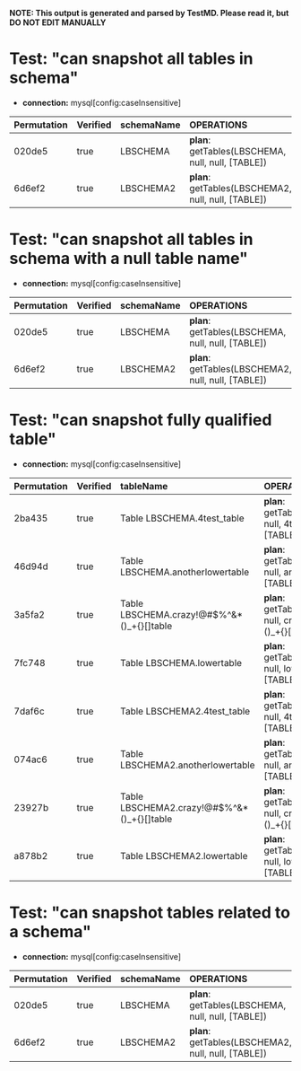 **NOTE: This output is generated and parsed by TestMD. Please read it, but DO NOT EDIT MANUALLY**

# Test: "can snapshot all tables in schema" #

- **connection:** mysql[config:caseInsensitive]

| Permutation | Verified | schemaName | OPERATIONS
| :---------- | :------- | :--------- | :------
| 020de5      | true     | LBSCHEMA   | **plan**: getTables(LBSCHEMA, null, null, [TABLE])
| 6d6ef2      | true     | LBSCHEMA2  | **plan**: getTables(LBSCHEMA2, null, null, [TABLE])

# Test: "can snapshot all tables in schema with a null table name" #

- **connection:** mysql[config:caseInsensitive]

| Permutation | Verified | schemaName | OPERATIONS
| :---------- | :------- | :--------- | :------
| 020de5      | true     | LBSCHEMA   | **plan**: getTables(LBSCHEMA, null, null, [TABLE])
| 6d6ef2      | true     | LBSCHEMA2  | **plan**: getTables(LBSCHEMA2, null, null, [TABLE])

# Test: "can snapshot fully qualified table" #

- **connection:** mysql[config:caseInsensitive]

| Permutation | Verified | tableName                                  | OPERATIONS
| :---------- | :------- | :----------------------------------------- | :------
| 2ba435      | true     | Table LBSCHEMA.4test_table                 | **plan**: getTables(LBSCHEMA, null, 4test_table, [TABLE])
| 46d94d      | true     | Table LBSCHEMA.anotherlowertable           | **plan**: getTables(LBSCHEMA, null, anotherlowertable, [TABLE])
| 3a5fa2      | true     | Table LBSCHEMA.crazy!@#$%^&*()_+{}[]table  | **plan**: getTables(LBSCHEMA, null, crazy!@#$%^&*()_+{}[]table, [TABLE])
| 7fc748      | true     | Table LBSCHEMA.lowertable                  | **plan**: getTables(LBSCHEMA, null, lowertable, [TABLE])
| 7daf6c      | true     | Table LBSCHEMA2.4test_table                | **plan**: getTables(LBSCHEMA2, null, 4test_table, [TABLE])
| 074ac6      | true     | Table LBSCHEMA2.anotherlowertable          | **plan**: getTables(LBSCHEMA2, null, anotherlowertable, [TABLE])
| 23927b      | true     | Table LBSCHEMA2.crazy!@#$%^&*()_+{}[]table | **plan**: getTables(LBSCHEMA2, null, crazy!@#$%^&*()_+{}[]table, [TABLE])
| a878b2      | true     | Table LBSCHEMA2.lowertable                 | **plan**: getTables(LBSCHEMA2, null, lowertable, [TABLE])

# Test: "can snapshot tables related to a schema" #

- **connection:** mysql[config:caseInsensitive]

| Permutation | Verified | schemaName | OPERATIONS
| :---------- | :------- | :--------- | :------
| 020de5      | true     | LBSCHEMA   | **plan**: getTables(LBSCHEMA, null, null, [TABLE])
| 6d6ef2      | true     | LBSCHEMA2  | **plan**: getTables(LBSCHEMA2, null, null, [TABLE])
